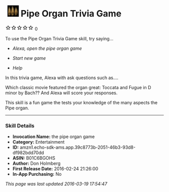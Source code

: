 # &nbsp;<img src="app_icon" alt="Pipe Organ Trivia Game icon" width="36"> Pipe Organ Trivia Game
![0 stars](../../../images/ic_star_border_black_18dp_1x.png)![0 stars](../../../images/ic_star_border_black_18dp_1x.png)![0 stars](../../../images/ic_star_border_black_18dp_1x.png)![0 stars](../../../images/ic_star_border_black_18dp_1x.png)![0 stars](../../../images/ic_star_border_black_18dp_1x.png) 0

To use the Pipe Organ Trivia Game skill, try saying...

* *Alexa, open the pipe organ game*

* *Start new game*

* *Help*

In this trivia game, Alexa with ask questions such as.... 

Which classic movie featured the organ great: Toccata and Fugue in D minor by Bach??  And Alexa will score your responses.

This skill is a fun game the tests your knowledge of the many aspects the Pipe organ.

***

### Skill Details

* **Invocation Name:** the pipe organ game
* **Category:** Entertainment
* **ID:** amzn1.echo-sdk-ams.app.39c8773b-2051-46b3-93d8-df982bdd70dd
* **ASIN:** B01C6BGOHS
* **Author:** Don Holmberg
* **First Release Date:** 2016-02-24 21:26:00
* **In-App Purchasing:** No

*This page was last updated 2016-03-19 17:54:47*
